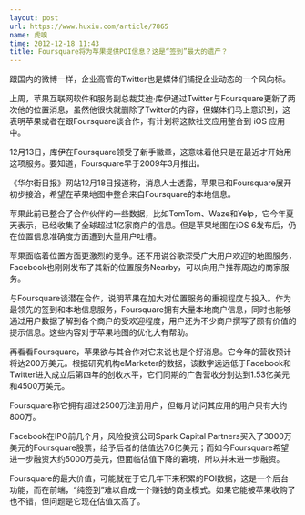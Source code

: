```yaml
---
layout: post
url: https://www.huxiu.com/article/7865
name: 虎嗅
time: 2012-12-18 11:43
title: Foursquare将为苹果提供POI信息？这是“签到”最大的遗产？
---
```

跟国内的微博一样，企业高管的Twitter也是媒体们捕捉企业动态的一个风向标。

上周，苹果互联网软件和服务副总裁艾迪·库伊通过Twitter与Foursquare更新了两次他的位置消息，虽然他很快就删除了Twitter的内容，但媒体们马上意识到，这表明苹果或者在跟Foursquare谈合作，有计划将这款社交应用整合到 iOS 应用中。

12月13日，库伊在Foursquare领受了新手徽章，这意味着他只是在最近才开始用这项服务。要知道，Foursquare早于2009年3月推出。

《华尔街日报》网站12月18日报道称，消息人士透露，苹果已和Foursquare展开初步接洽，希望在苹果地图中整合来自Foursquare的本地信息。

苹果此前已整合了合作伙伴的一些数据，比如TomTom、Waze和Yelp，它今年夏天表示，已经收集了全球超过1亿家商户的信息。但是苹果地图在iOS 6发布后，仍在位置信息准确度方面遭到大量用户吐槽。

苹果面临着位置方面更激烈的竞争。还不用说谷歌深受广大用户欢迎的地图服务，Facebook也刚刚发布了其新的位置服务Nearby，可以向用户推荐周边的商家服务。

与Foursquare谈潜在合作，说明苹果在加大对位置服务的重视程度与投入。作为最领先的签到和本地信息服务，Foursquare拥有大量本地商户信息，同时也能够通过用户数据了解到各个商户的受欢迎程度，用户还为不少商户撰写了颇有价值的提示信息。这些内容对于苹果地图的优化大有帮助。

再看看Foursquare，苹果欲与其合作对它来说也是个好消息。它今年的营收预计将达200万美元。根据研究机构eMarketer的数据，该数字远远低于Facebook和Twitter进入成立后第四年的创收水平，它们同期的广告营收分别达到1.53亿美元和4500万美元。

Foursquare称它拥有超过2500万注册用户，但每月访问其应用的用户只有大约800万。

Facebook在IPO前几个月，风险投资公司Spark Capital Partners买入了3000万美元的Foursquare股票，给予后者的估值达7.6亿美元；而如今Foursquare希望进一步融资大约5000万美元，但面临估值下降的窘境，所以并未进一步融资。

Foursquare的最大价值，可能就在于它几年下来积累的POI数据，这是一个后台功能，而在前端，“纯签到”难以自成一个赚钱的商业模式。如果它能被苹果收购了也不错，但问题是它现在估值太高了。

